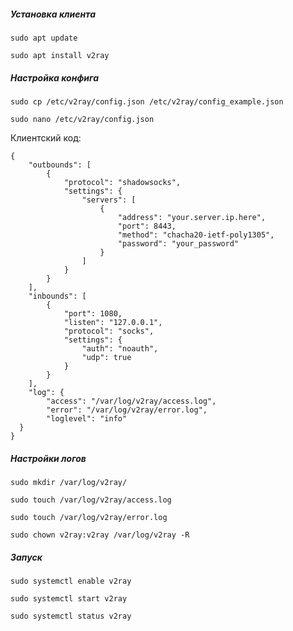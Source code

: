 ##### Установка клиента

```
sudo apt update
```

```
sudo apt install v2ray
```

##### Настройка конфига

```
sudo cp /etc/v2ray/config.json /etc/v2ray/config_example.json
```

```
sudo nano /etc/v2ray/config.json
```

Клиентский код:

```
{
    "outbounds": [
        {
            "protocol": "shadowsocks",
            "settings": {
                "servers": [
                    {
                        "address": "your.server.ip.here",
                        "port": 8443,
                        "method": "chacha20-ietf-poly1305",
                        "password": "your_password"
                    }
                ]
            }
        }
    ],
    "inbounds": [
        {
            "port": 1080,
            "listen": "127.0.0.1",
            "protocol": "socks",
            "settings": {
                "auth": "noauth",
                "udp": true
            }
        }
    ],
    "log": {
        "access": "/var/log/v2ray/access.log",
        "error": "/var/log/v2ray/error.log",
        "loglevel": "info"
  }
}
```

##### Настройки логов

```
sudo mkdir /var/log/v2ray/
```

```
sudo touch /var/log/v2ray/access.log
```

```
sudo touch /var/log/v2ray/error.log
```

```
sudo chown v2ray:v2ray /var/log/v2ray -R
```

##### Запуск

```
sudo systemctl enable v2ray
```

```
sudo systemctl start v2ray
```

```
sudo systemctl status v2ray
```
